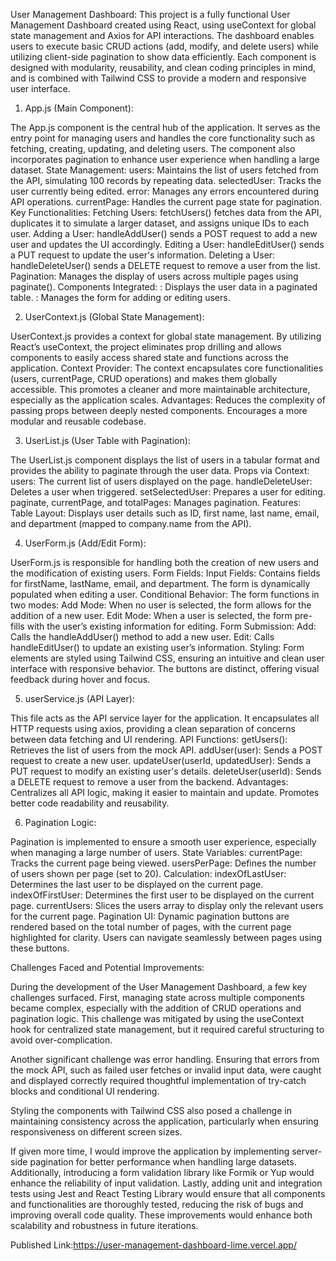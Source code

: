 User Management Dashboard:
This project is a fully functional User Management Dashboard created using React, using useContext for global state management and Axios for API interactions. The dashboard enables users to execute basic CRUD actions (add, modify, and delete users) while utilizing client-side pagination to show data efficiently. Each component is designed with modularity, reusability, and clean coding principles in mind, and is combined with Tailwind CSS to provide a modern and responsive user interface.

1. App.js (Main Component):

The App.js component is the central hub of the application. It serves as the entry point for managing users and handles the core functionality such as fetching, creating, updating, and deleting users. The component also incorporates pagination to enhance user experience when handling a large dataset.
State Management:
    users: Maintains the list of users fetched from the API, simulating 100 records by repeating data.
    selectedUser: Tracks the user currently being edited.
    error: Manages any errors encountered during API operations.
    currentPage: Handles the current page state for pagination.
Key Functionalities:
    Fetching Users: fetchUsers() fetches data from the API, duplicates it to simulate a larger dataset, and assigns unique IDs to each user.
    Adding a User: handleAddUser() sends a POST request to add a new user and updates the UI accordingly.
    Editing a User: handleEditUser() sends a PUT request to update the user's information.
    Deleting a User: handleDeleteUser() sends a DELETE request to remove a user from the list.
    Pagination: Manages the display of users across multiple pages using paginate().
Components Integrated:
    <UserList />: Displays the user data in a paginated table.
    <UserForm />: Manages the form for adding or editing users.

2. UserContext.js (Global State Management):

UserContext.js provides a context for global state management. By utilizing React’s useContext, the project eliminates prop drilling and allows components to easily access shared state and functions across the application.
Context Provider:
    The context encapsulates core functionalities (users, currentPage, CRUD operations) and makes them globally accessible.
    This promotes a cleaner and more maintainable architecture, especially as the application scales.
Advantages:
    Reduces the complexity of passing props between deeply nested components.
    Encourages a more modular and reusable codebase.
    

3. UserList.js (User Table with Pagination):
   
The UserList.js component displays the list of users in a tabular format and provides the ability to paginate through the user data.
Props via Context:
    users: The current list of users displayed on the page.
    handleDeleteUser: Deletes a user when triggered.
    setSelectedUser: Prepares a user for editing.
    paginate, currentPage, and totalPages: Manages pagination.
Features:
    Table Layout: Displays user details such as ID, first name, last name, email, and department (mapped to company.name from the API).
   

4. UserForm.js (Add/Edit Form):
   
UserForm.js is responsible for handling both the creation of new users and the modification of existing users.
Form Fields:
    Input Fields: Contains fields for firstName, lastName, email, and department. The form is dynamically populated when editing a user.
Conditional Behavior:
    The form functions in two modes:
        Add Mode: When no user is selected, the form allows for the addition of a new user.
        Edit Mode: When a user is selected, the form pre-fills with the user’s existing information for editing.
Form Submission:
    Add: Calls the handleAddUser() method to add a new user.
    Edit: Calls handleEditUser() to update an existing user’s information.
Styling:
    Form elements are styled using Tailwind CSS, ensuring an intuitive and clean user interface with responsive behavior. The buttons are distinct, offering visual feedback during hover and focus.


5. userService.js (API Layer):

This file acts as the API service layer for the application. It encapsulates all HTTP requests using axios, providing a clean separation of concerns between data fetching and UI rendering.
API Functions:
    getUsers(): Retrieves the list of users from the mock API.
    addUser(user): Sends a POST request to create a new user.
    updateUser(userId, updatedUser): Sends a PUT request to modify an existing user's details.
    deleteUser(userId): Sends a DELETE request to remove a user from the backend.
Advantages:
    Centralizes all API logic, making it easier to maintain and update.
    Promotes better code readability and reusability.


6. Pagination Logic:
   
Pagination is implemented to ensure a smooth user experience, especially when managing a large number of users.
State Variables:
    currentPage: Tracks the current page being viewed.
    usersPerPage: Defines the number of users shown per page (set to 20).
Calculation:
    indexOfLastUser: Determines the last user to be displayed on the current page.
    indexOfFirstUser: Determines the first user to be displayed on the current page.
    currentUsers: Slices the users array to display only the relevant users for the current page.
Pagination UI:
    Dynamic pagination buttons are rendered based on the total number of pages, with the current page highlighted for clarity. Users can navigate seamlessly between pages using these buttons.


Challenges Faced and Potential Improvements:

During the development of the User Management Dashboard, a few key challenges surfaced. First, managing state across multiple components became complex, especially with the addition of CRUD operations and pagination logic. This challenge was mitigated by using the useContext hook for centralized state management, but it required careful structuring to avoid over-complication.

Another significant challenge was error handling. Ensuring that errors from the mock API, such as failed user fetches or invalid input data, were caught and displayed correctly required thoughtful implementation of try-catch blocks and conditional UI rendering.

Styling the components with Tailwind CSS also posed a challenge in maintaining consistency across the application, particularly when ensuring responsiveness on different screen sizes.

If given more time, I would improve the application by implementing server-side pagination for better performance when handling large datasets. Additionally, introducing a form validation library like Formik or Yup would enhance the reliability of input validation. Lastly, adding unit and integration tests using Jest and React Testing Library would ensure that all components and functionalities are thoroughly tested, reducing the risk of bugs and improving overall code quality. These improvements would enhance both scalability and robustness in future iterations.


Published Link:https://user-management-dashboard-lime.vercel.app/

